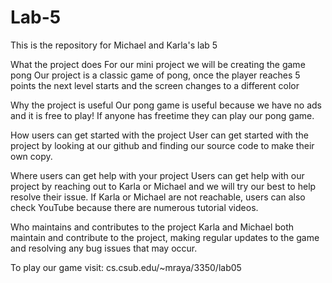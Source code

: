 # Lab-5
This is the repository for Michael and Karla's lab 5

What the project does
For our mini project we will be creating the game pong
Our project is a classic game of pong, once the player reaches 5 points 
the next level starts and the screen changes to a different color

Why the project is useful
Our pong game is useful because we have no ads and it is free to play! If
anyone has freetime they can play our pong game.

How users can get started with the project
User can get started with the project by looking at our github and finding our 
source code to make their own copy.

Where users can get help with your project
Users can get help with our project by reaching out to Karla or Michael and we will
try our best to help resolve their issue. If Karla or Michael are not reachable, users
can also check YouTube because there are numerous tutorial videos.

Who maintains and contributes to the project
Karla and Michael both maintain and contribute to the project, making regular updates to
the game and resolving any bug issues that may occur.

To play our game visit: cs.csub.edu/~mraya/3350/lab05
